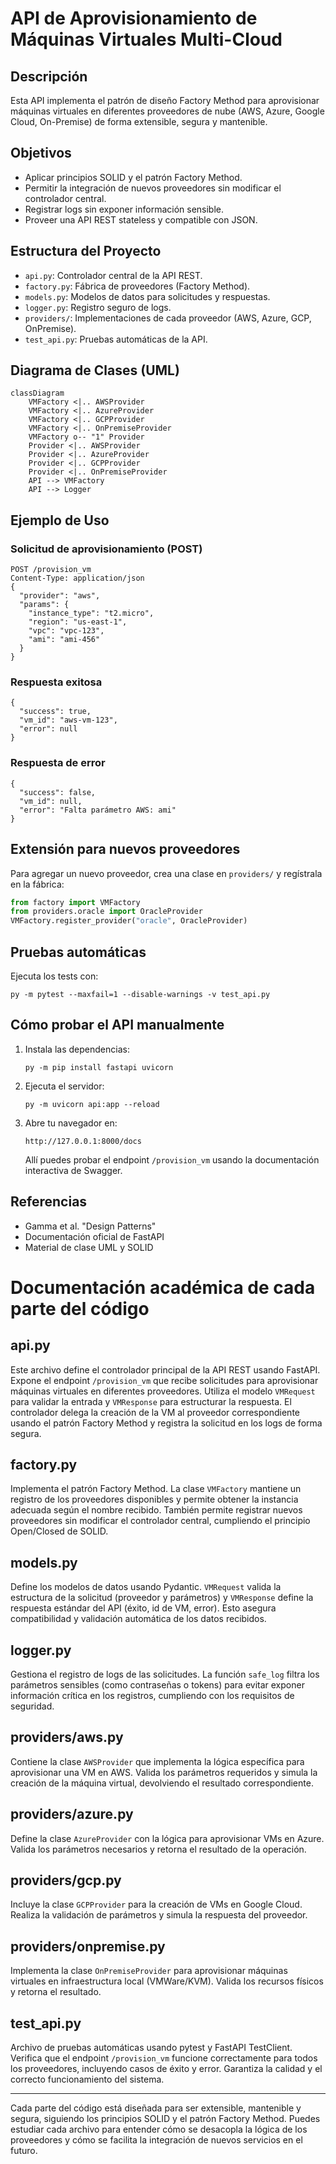 # API de Aprovisionamiento de Máquinas Virtuales Multi-Cloud

## Descripción
Esta API implementa el patrón de diseño Factory Method para aprovisionar máquinas virtuales en diferentes proveedores de nube (AWS, Azure, Google Cloud, On-Premise) de forma extensible, segura y mantenible.

## Objetivos
- Aplicar principios SOLID y el patrón Factory Method.
- Permitir la integración de nuevos proveedores sin modificar el controlador central.
- Registrar logs sin exponer información sensible.
- Proveer una API REST stateless y compatible con JSON.

## Estructura del Proyecto
- `api.py`: Controlador central de la API REST.
- `factory.py`: Fábrica de proveedores (Factory Method).
- `models.py`: Modelos de datos para solicitudes y respuestas.
- `logger.py`: Registro seguro de logs.
- `providers/`: Implementaciones de cada proveedor (AWS, Azure, GCP, OnPremise).
- `test_api.py`: Pruebas automáticas de la API.

## Diagrama de Clases (UML)

```mermaid
classDiagram
    VMFactory <|.. AWSProvider
    VMFactory <|.. AzureProvider
    VMFactory <|.. GCPProvider
    VMFactory <|.. OnPremiseProvider
    VMFactory o-- "1" Provider
    Provider <|.. AWSProvider
    Provider <|.. AzureProvider
    Provider <|.. GCPProvider
    Provider <|.. OnPremiseProvider
    API --> VMFactory
    API --> Logger
```

## Ejemplo de Uso

### Solicitud de aprovisionamiento (POST)

```
POST /provision_vm
Content-Type: application/json
{
  "provider": "aws",
  "params": {
    "instance_type": "t2.micro",
    "region": "us-east-1",
    "vpc": "vpc-123",
    "ami": "ami-456"
  }
}
```

### Respuesta exitosa
```
{
  "success": true,
  "vm_id": "aws-vm-123",
  "error": null
}
```

### Respuesta de error
```
{
  "success": false,
  "vm_id": null,
  "error": "Falta parámetro AWS: ami"
}
```

## Extensión para nuevos proveedores
Para agregar un nuevo proveedor, crea una clase en `providers/` y regístrala en la fábrica:
```python
from factory import VMFactory
from providers.oracle import OracleProvider
VMFactory.register_provider("oracle", OracleProvider)
```

## Pruebas automáticas
Ejecuta los tests con:
```
py -m pytest --maxfail=1 --disable-warnings -v test_api.py
```

## Cómo probar el API manualmente
1. Instala las dependencias:
   ```
   py -m pip install fastapi uvicorn
   ```
2. Ejecuta el servidor:
   ```
   py -m uvicorn api:app --reload
   ```
3. Abre tu navegador en:
   ```
   http://127.0.0.1:8000/docs
   ```
   Allí puedes probar el endpoint `/provision_vm` usando la documentación interactiva de Swagger.

## Referencias
- Gamma et al. "Design Patterns"
- Documentación oficial de FastAPI
- Material de clase UML y SOLID

# Documentación académica de cada parte del código

## api.py
Este archivo define el controlador principal de la API REST usando FastAPI. Expone el endpoint `/provision_vm` que recibe solicitudes para aprovisionar máquinas virtuales en diferentes proveedores. Utiliza el modelo `VMRequest` para validar la entrada y `VMResponse` para estructurar la respuesta. El controlador delega la creación de la VM al proveedor correspondiente usando el patrón Factory Method y registra la solicitud en los logs de forma segura.

## factory.py
Implementa el patrón Factory Method. La clase `VMFactory` mantiene un registro de los proveedores disponibles y permite obtener la instancia adecuada según el nombre recibido. También permite registrar nuevos proveedores sin modificar el controlador central, cumpliendo el principio Open/Closed de SOLID.

## models.py
Define los modelos de datos usando Pydantic. `VMRequest` valida la estructura de la solicitud (proveedor y parámetros) y `VMResponse` define la respuesta estándar del API (éxito, id de VM, error). Esto asegura compatibilidad y validación automática de los datos recibidos.

## logger.py
Gestiona el registro de logs de las solicitudes. La función `safe_log` filtra los parámetros sensibles (como contraseñas o tokens) para evitar exponer información crítica en los registros, cumpliendo con los requisitos de seguridad.

## providers/aws.py
Contiene la clase `AWSProvider` que implementa la lógica específica para aprovisionar una VM en AWS. Valida los parámetros requeridos y simula la creación de la máquina virtual, devolviendo el resultado correspondiente.

## providers/azure.py
Define la clase `AzureProvider` con la lógica para aprovisionar VMs en Azure. Valida los parámetros necesarios y retorna el resultado de la operación.

## providers/gcp.py
Incluye la clase `GCPProvider` para la creación de VMs en Google Cloud. Realiza la validación de parámetros y simula la respuesta del proveedor.

## providers/onpremise.py
Implementa la clase `OnPremiseProvider` para aprovisionar máquinas virtuales en infraestructura local (VMWare/KVM). Valida los recursos físicos y retorna el resultado.

## test_api.py
Archivo de pruebas automáticas usando pytest y FastAPI TestClient. Verifica que el endpoint `/provision_vm` funcione correctamente para todos los proveedores, incluyendo casos de éxito y error. Garantiza la calidad y el correcto funcionamiento del sistema.

---
Cada parte del código está diseñada para ser extensible, mantenible y segura, siguiendo los principios SOLID y el patrón Factory Method. Puedes estudiar cada archivo para entender cómo se desacopla la lógica de los proveedores y cómo se facilita la integración de nuevos servicios en el futuro.
